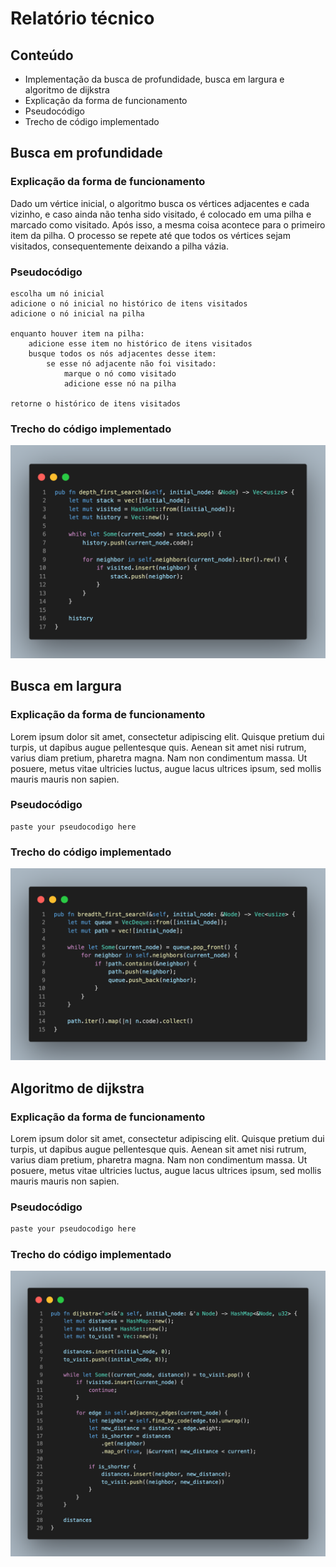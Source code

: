 # Relatório técnico

## Conteúdo
 - Implementação da busca de profundidade, busca em largura e algoritmo de dijkstra
 - Explicação da forma de funcionamento
 - Pseudocódigo
 - Trecho de código implementado

## Busca em profundidade

### Explicação da forma de funcionamento

Dado um vértice inicial, o algoritmo busca os vértices adjacentes e cada vizinho, e caso ainda não tenha sido visitado, é colocado em uma pilha e marcado como visitado. Após isso, a mesma coisa acontece para o primeiro item da pilha. O processo se repete até que todos os vértices sejam visitados, consequentemente deixando a pilha vázia. 

### Pseudocódigo
```
escolha um nó inicial
adicione o nó inicial no histórico de itens visitados
adicione o nó inicial na pilha

enquanto houver item na pilha:
    adicione esse item no histórico de itens visitados
    busque todos os nós adjacentes desse item:
        se esse nó adjacente não foi visitado:
            marque o nó como visitado
            adicione esse nó na pilha

retorne o histórico de itens visitados
```

### Trecho do código implementado
![Snippet](/img/depth_first_search.png)

## Busca em largura

### Explicação da forma de funcionamento
Lorem ipsum dolor sit amet, consectetur adipiscing elit. Quisque pretium dui turpis, ut dapibus augue pellentesque quis. Aenean sit amet nisi rutrum, varius diam pretium, pharetra magna. Nam non condimentum massa. Ut posuere, metus vitae ultricies luctus, augue lacus ultrices ipsum, sed mollis mauris mauris non sapien.

### Pseudocódigo
```
paste your pseudocodigo here
```

### Trecho do código implementado
![Snippet](/img/breadth_first_search.png)

## Algoritmo de dijkstra

### Explicação da forma de funcionamento
Lorem ipsum dolor sit amet, consectetur adipiscing elit. Quisque pretium dui turpis, ut dapibus augue pellentesque quis. Aenean sit amet nisi rutrum, varius diam pretium, pharetra magna. Nam non condimentum massa. Ut posuere, metus vitae ultricies luctus, augue lacus ultrices ipsum, sed mollis mauris mauris non sapien.

### Pseudocódigo
```rs
paste your pseudocodigo here
```

### Trecho do código implementado
![Snippet](/img/dijkstra.png)

